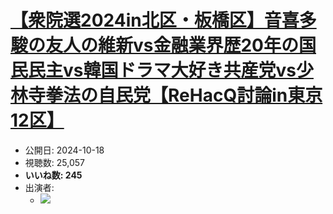 # [【衆院選2024in北区・板橋区】音喜多駿の友人の維新vs金融業界歴20年の国民民主vs韓国ドラマ大好き共産党vs少林寺拳法の自民党【ReHacQ討論in東京12区】](https://www.youtube.com/watch?v=ftc6vUKU4sU)
-   公開日: 2024-10-18
-   視聴数: 25,057
-   **いいね数: 245**
-   出演者: 
    - [![](https://img.youtube.com/vi/ftc6vUKU4sU/hqdefault.jpg)](https://www.youtube.com/watch?v=ftc6vUKU4sU)
